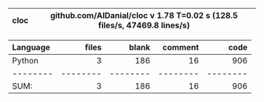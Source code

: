cloc|github.com/AlDanial/cloc v 1.78  T=0.02 s (128.5 files/s, 47469.8 lines/s)
--- | ---

Language|files|blank|comment|code
:-------|-------:|-------:|-------:|-------:
Python|3|186|16|906
--------|--------|--------|--------|--------
SUM:|3|186|16|906
